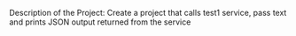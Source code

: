 
Description of the Project:
Create a project that calls test1 service, pass text and prints JSON output returned from the service
